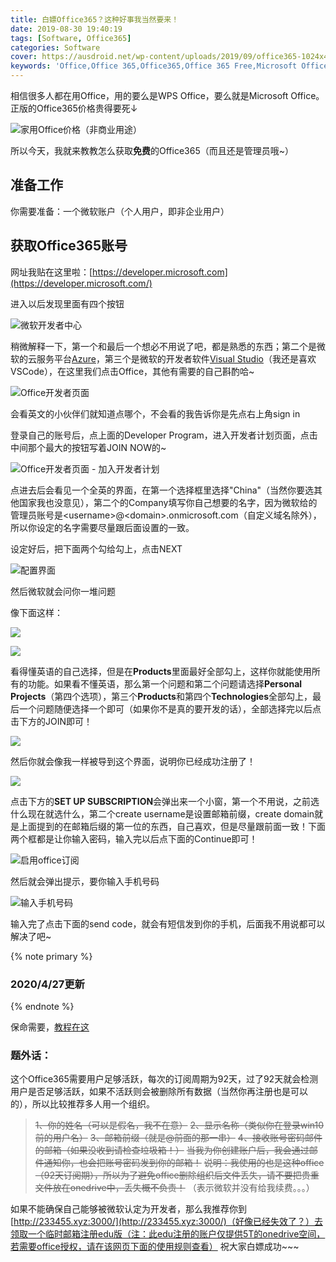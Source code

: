 ```yaml
---
title: 白嫖Office365？这种好事我当然要来！
date: 2019-08-30 19:40:19
tags: [Software, Office365]
categories: Software
cover: https://ausdroid.net/wp-content/uploads/2019/09/office365-1024x488.jpg
keywords: 'Office,Office 365,Office365,Office 365 Free,Microsoft Office'
---
```


相信很多人都在用Office，用的要么是WPS Office，要么就是Microsoft Office。正版的Office365价格贵得要死↓

![家用Office价格（非商业用途）](https://cdn.bili33.top/gh/Vikutorika/assets@master/Office365/office-tags.png)

所以今天，我就来教教怎么获取**免费**的Office365（而且还是管理员哦~）

## 准备工作

你需要准备：一个微软账户（个人用户，即非企业用户）



## 获取Office365账号

网址我贴在这里啦：[https://developer.microsoft.com](https://developer.microsoft.com/)

进入以后发现里面有四个按钮

![微软开发者中心](https://cdn.bili33.top/gh/Vikutorika/assets@master/Office365/Get-Started.png)

稍微解释一下，第一个和最后一个想必不用说了吧，都是熟悉的东西；第二个是微软的云服务平台[Azure](https://azure.microsoft.com/en-us/)，第三个是微软的开发者软件[Visual Studio](https://visualstudio.microsoft.com/)（我还是喜欢VSCode），在这里我们点击Office，其他有需要的自己斟酌哈~



![Office开发者页面](https://cdn.bili33.top/gh/Vikutorika/assets@master/Office365/office-start.png)



会看英文的小伙伴们就知道点哪个，不会看的我告诉你是先点右上角sign in

登录自己的账号后，点上面的Developer Program，进入开发者计划页面，点击中间那个最大的按钮写着JOIN NOW的~

![Office开发者页面 - 加入开发者计划](https://cdn.bili33.top/gh/Vikutorika/assets@master/Office365/office-join.png)



点进去后会看见一个全英的界面，在第一个选择框里选择"China"（当然你要选其他国家我也没意见），第二个的Company填写你自己想要的名字，因为微软给的管理员账号是\<username>@\<domain>.onmicrosoft.com（自定义域名除外），所以你设定的名字需要尽量跟后面设置的一致。

设定好后，把下面两个勾给勾上，点击NEXT

![配置界面](https://cdn.bili33.top/gh/Vikutorika/assets@master/Office365/office-signup.png)

然后微软就会问你一堆问题

像下面这样：

![](https://cdn.bili33.top/gh/Vikutorika/assets@master/Office365/office-Q1.png)

![](https://cdn.bili33.top/gh/Vikutorika/assets@master/Office365/office-Q2.png)

看得懂英语的自己选择，但是在**Products**里面最好全部勾上，这样你就能使用所有的功能。如果看不懂英语，那么第一个问题和第二个问题请选择**Personal Projects**（第四个选项），第三个**Products**和第四个**Technologies**全部勾上，最后一个问题随便选择一个即可（如果你不是真的要开发的话），全部选择完以后点击下方的JOIN即可！

![](https://cdn.bili33.top/gh/Vikutorika/assets@master/Office365/office-Answer.png)

然后你就会像我一样被导到这个界面，说明你已经成功注册了！

![](https://cdn.bili33.top/gh/Vikutorika/assets@master/Office365/office-subscription.png)

点击下方的**SET UP SUBSCRIPTION**会弹出来一个小窗，第一个不用说，之前选什么现在就选什么，第二个create username是设置邮箱前缀，create domain就是上面提到的在邮箱后缀的第一位的东西，自己喜欢，但是尽量跟前面一致！下面两个框都是让你输入密码，输入完以后点下面的Continue即可！

![启用office订阅](https://cdn.bili33.top/gh/Vikutorika/assets@master/Office365/office-console-signup.png)

然后就会弹出提示，要你输入手机号码

![输入手机号码](https://cdn.bili33.top/gh/Vikutorika/assets@master/Office365/office-console-phone.png)

输入完了点击下面的send code，就会有短信发到你的手机，后面我不用说都可以解决了吧~

{% note primary %}

### 2020/4/27更新

{% endnote %}

保命需要，[教程在这](/2020/04/27/Office365-Renew-Project/)

### 题外话：

这个Office365需要用户足够活跃，每次的订阅周期为92天，过了92天就会检测用户是否足够活跃，如果不活跃则会被删除所有数据（当然你再注册也是可以的），所以比较推荐多人用一个组织。

>~~1、你的姓名（可以是假名，我不在意）~~
~~2、显示名称（类似你在登录win10前的用户名）~~
~~3、邮箱前缀（就是@前面的那一串）~~
~~4、接收账号密码邮件的邮箱（如果没收到请检查垃圾箱！）~~
~~当我为你创建账户后，我会通过邮件通知你，也会把账号密码发到你的邮箱！~~
~~说明：我使用的也是这种office（92天订阅期），所以为了避免office删除组织后文件丢失，请不要把贵重文件放在onedrive中，丢失概不负责！~~
（表示微软并没有给我续费。。。）

如果不能确保自己能够被微软认定为开发者，那么我推荐你到[http://233455.xyz:3000/](http://233455.xyz:3000/)（好像已经失效了？）去领取一个临时邮箱注册edu版（注：此edu注册的账户仅提供5T的onedrive空间，若需要office授权，请在该网页下面的使用规则查看）
祝大家白嫖成功\~~~

